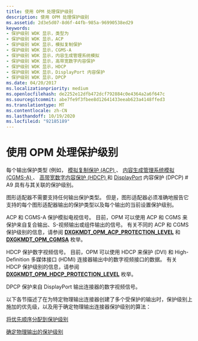 ```yaml
---
title: 使用 OPM 处理保护级别
description: 使用 OPM 处理保护级别
ms.assetid: 2d3e5d07-8d6f-44fb-985a-96990538ed29
keywords:
- 保护级别 WDK 显示，类型为
- 保护级别 WDK 显示，ACP
- 保护级别 WDK 显示，模拟复制保护
- 保护级别 WDK 显示，CGMS-A
- 保护级别 WDK 显示，内容生成管理系统模拟
- 保护级别 WDK 显示，高带宽数字内容保护
- 保护级别 WDK 显示，HDCP
- 保护级别 WDK 显示，DisplayPort 内容保护
- 保护级别 WDK 显示，DPCP
ms.date: 04/20/2017
ms.localizationpriority: medium
ms.openlocfilehash: de2252e12dfb472dcf792884c0e4364a2a6f647c
ms.sourcegitcommit: abe7fe9f3fbee8d12641433eeab623a4148ffed3
ms.translationtype: MT
ms.contentlocale: zh-CN
ms.lasthandoff: 10/19/2020
ms.locfileid: "92185189"
---
```

# <a name="handling-protection-levels-with-opm"></a>使用 OPM 处理保护级别

每个输出保护类型 (例如， [模拟复制保护 (ACP) ](https://business.tivo.com/services/acp-technology)、 [内容生成管理系统模拟 (CGMS-A) ](cgms-a-standards.md)、 [高带宽数字内容保护 (HDCP) ](https://www.digital-cp.com/hdcp-specifications)和 [DisplayPort](https://go.microsoft.com/fwlink/p/?linkid=71382) 内容保护 (DPCP) # A9 具有与其关联的保护级别。

图形适配器不需要支持任何输出保护类型。 但是，图形适配器必须准确地报告它支持的每个图形适配器输出的保护类型以及每个输出的当前设置保护级别。

ACP 和 CGMS-A 保护模拟电视信号。 目前，OPM 可以使用 ACP 和 CGMS 来保护来自复合输出、S-视频输出或组件输出的信号。 有关不同的 ACP 和 CGMS 保护级别的信息，请参阅 [**DXGKMDT_OPM_ACP_PROTECTION_LEVEL**](/windows-hardware/drivers/ddi/d3dkmdt/ne-d3dkmdt-_dxgkmdt_opm_acp_protection_level) 和 [**DXGKMDT_OPM_CGMSA**](/windows-hardware/drivers/ddi/d3dkmdt/ne-d3dkmdt-_dxgkmdt_opm_cgmsa) 枚举。

HDCP 保护数字视频信号。 目前，OPM 可以使用 HDCP 来保护 (DVI) 和 High-Definition 多媒体接口 (HDMI) 连接器输出中的数字视频接口的数据。 有关 HDCP 保护级别的信息，请参阅 [**DXGKMDT_OPM_HDCP_PROTECTION_LEVEL**](/windows-hardware/drivers/ddi/d3dkmdt/ne-d3dkmdt-_dxgkmdt_opm_hdcp_protection_level) 枚举。

DPCP 保护来自 DisplayPort 输出连接器的数字视频信号。

以下各节描述了在为特定物理输出连接器创建了多个受保护的输出时，保护级别上施加的优先级，以及用于确定物理输出连接器保护级别的算法：

[将优先顺序分配到保护级别](assigning-precedence-to-protection-levels.md)

[确定物理输出的保护级别](determining-the-protection-level-for-a-physical-output.md)
